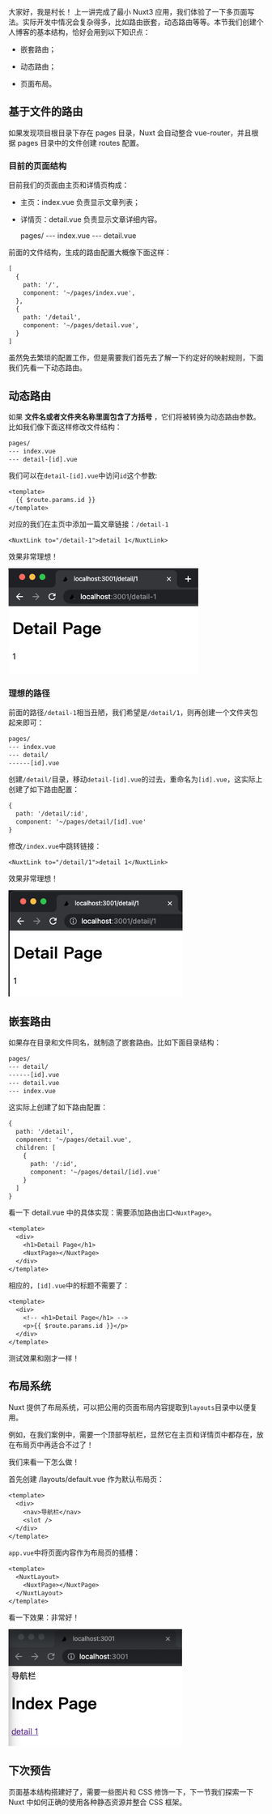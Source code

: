 大家好，我是村长！
上一讲完成了最小 Nuxt3
应用，我们体验了一下多页面写法。实际开发中情况会复杂得多，比如路由嵌套，动态路由等等。本节我们创建个人博客的基本结构，恰好会用到以下知识点：

  * 嵌套路由；

  * 动态路由；

  * 页面布局。

## 基于文件的路由

如果发现项目根目录下存在 pages 目录，Nuxt 会自动整合 vue-router，并且根据 pages 目录中的文件创建 routes 配置。

### 目前的页面结构

目前我们的页面由主页和详情页构成：

  * 主页：index.vue 负责显示文章列表；
  * 详情页：detail.vue 负责显示文章详细内容。



    pages/
    --- index.vue
    --- detail.vue


前面的文件结构，生成的路由配置大概像下面这样：



    [
      {
        path: '/',
        component: '~/pages/index.vue',
      },
      {
        path: '/detail',
        component: '~/pages/detail.vue',
      }
    ]


虽然免去繁琐的配置工作，但是需要我们首先去了解一下约定好的映射规则，下面我们先看一下动态路由。

## 动态路由

如果 **文件名或者文件夹名称里面包含了方括号** ，它们将被转换为动态路由参数。比如我们像下面这样修改文件结构：



    pages/
    --- index.vue
    --- detail-[id].vue


我们可以在`detail-[id].vue`中访问`id`这个参数:



    <template>
      {{ $route.params.id }}
    </template>


对应的我们在主页中添加一篇文章链接：`/detail-1`



    <NuxtLink to="/detail-1">detail 1</NuxtLink>


效果非常理想！

![](img\5\1.image)

### 理想的路径

前面的路径`/detail-1`相当丑陋，我们希望是`/detail/1`，则再创建一个文件夹包起来即可：



    pages/
    --- index.vue
    --- detail/
    ------[id].vue


创建`/detail/`目录，移动`detail-[id].vue`的过去，重命名为`[id].vue`，这实际上创建了如下路由配置：



    {
      path: '/detail/:id',
      component: '~/pages/detail/[id].vue'
    }


修改`/index.vue`中跳转链接：



    <NuxtLink to="/detail/1">detail 1</NuxtLink>


效果非常理想！

![](img\5\2.image)

## 嵌套路由

如果存在目录和文件同名，就制造了嵌套路由。比如下面目录结构：



    pages/
    --- detail/
    ------[id].vue
    --- detail.vue
    --- index.vue


这实际上创建了如下路由配置：



    {
      path: '/detail',
      component: '~/pages/detail.vue',
      children: [
        {
          path: '/:id',
          component: '~/pages/detail/[id].vue'
        }
      ]
    }


看一下 detail.vue 中的具体实现：需要添加路由出口`<NuxtPage>`。



    <template>
      <div>
        <h1>Detail Page</h1>
        <NuxtPage></NuxtPage>
      </div>
    </template>


相应的，`[id].vue`中的标题不需要了：



    <template>
      <div>
        <!-- <h1>Detail Page</h1> -->
        <p>{{ $route.params.id }}</p>
      </div>
    </template>


测试效果和刚才一样！

## 布局系统

Nuxt 提供了布局系统，可以把公用的页面布局内容提取到`layouts`目录中以便复用。

例如，在我们案例中，需要一个顶部导航栏，显然它在主页和详情页中都存在，放在布局页中再适合不过了！

我们来看一下怎么做！

首先创建 /layouts/default.vue 作为默认布局页：



    <template>
      <div>
        <nav>导航栏</nav>
        <slot />
      </div>
    </template>


`app.vue`中将页面内容作为布局页的插槽：



    <template>
      <NuxtLayout>
        <NuxtPage></NuxtPage>
      </NuxtLayout>
    </template>


看一下效果：非常好！

![](img\5\3.image)

## 下次预告

页面基本结构搭建好了，需要一些图片和 CSS 修饰一下，下一节我们探索一下 Nuxt 中如何正确的使用各种静态资源并整合 CSS 框架。
